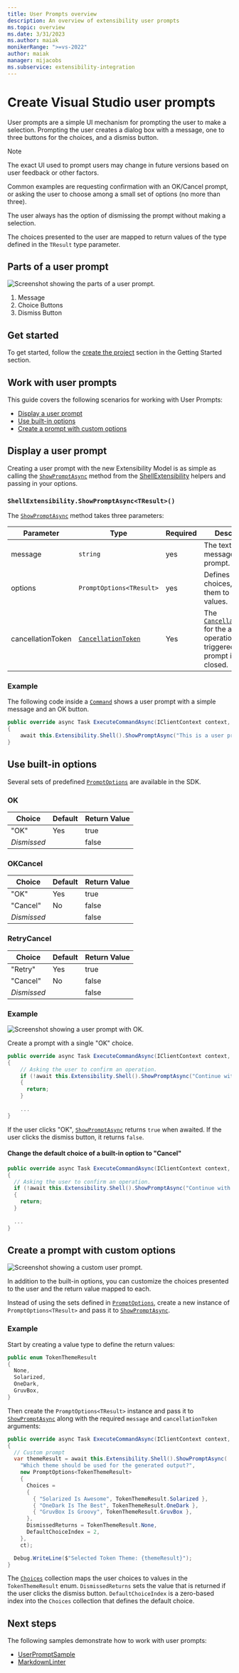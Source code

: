 ```yaml
---
title: User Prompts overview
description: An overview of extensibility user prompts
ms.topic: overview
ms.date: 3/31/2023
ms.author: maiak
monikerRange: ">=vs-2022"
author: maiak
manager: mijacobs
ms.subservice: extensibility-integration
---
```


# Create Visual Studio user prompts

User prompts are a simple UI mechanism for prompting the user to make a selection. Prompting the user creates a dialog box with a message, one to three buttons for the choices, and a dismiss button.

> [!NOTE]
> The exact UI used to prompt users may change in future versions based on user feedback or other factors.

Common examples are requesting confirmation with an OK/Cancel prompt, or asking the user to choose among a small set of options (no more than three).

The user always has the option of dismissing the prompt without making a selection.

The choices presented to the user are mapped to return values of the type defined in the `TResult` type parameter.

## Parts of a user prompt

![Screenshot showing the parts of a user prompt.](./media/user-prompt-parts.png)

1. Message
2. Choice Buttons
3. Dismiss Button

## Get started

To get started, follow the [create the project](./../get-started/create-your-first-extension.md) section in the Getting Started section.

## Work with user prompts

This guide covers the following scenarios for working with User Prompts:

- [Display a user prompt](#display-a-user-prompt)
- [Use built-in options](#use-built-in-options)
- [Create a prompt with custom options](#create-a-prompt-with-custom-options)

## Display a user prompt

Creating a user prompt with the new Extensibility Model is as simple as calling the [`ShowPromptAsync`](/dotnet/api/microsoft.visualstudio.extensibility.shell.shellextensibility.showpromptasync) method from the [ShellExtensibility](/dotnet/api/microsoft.visualstudio.extensibility.shell.shellextensibility) helpers and passing in your options.

### `ShellExtensibility.ShowPromptAsync<TResult>()`

The [`ShowPromptAsync`](/dotnet/api/microsoft.visualstudio.extensibility.shell.shellextensibility.showpromptasync) method takes three parameters:

| Parameter | Type | Required | Description |
| ----------|------|----------|-------------|
| message   | `string` | yes | The text of the message for the prompt. |
| options   | `PromptOptions<TResult>` | yes | Defines the user choices, mapping them to return values. |
| cancellationToken | [`CancellationToken`](/dotnet/api/system.threading.cancellationtoken) | Yes | The [`CancellationToken`](/dotnet/api/system.threading.cancellationtoken) for the async operation. When triggered, the prompt is force-closed. |

### Example

The following code inside a [`Command`](/dotnet/api/microsoft.visualstudio.extensibility.commands.command) shows a user prompt with a simple message and an OK button.

```csharp
public override async Task ExecuteCommandAsync(IClientContext context, CancellationToken cancellationToken)
{
    await this.Extensibility.Shell().ShowPromptAsync("This is a user prompt.", PromptOptions.OK, cancellationToken))
}
```

## Use built-in options

Several sets of predefined [`PromptOptions`](/dotnet/api/microsoft.visualstudio.extensibility.shell.promptoptions) are available in the SDK.

### OK

| Choice | Default | Return Value |
|--------|---------|--------------|
| "OK"   | Yes | true |
| *Dismissed* | | false |

### OKCancel

| Choice | Default | Return Value |
|--------|---------|--------------|
| "OK"   | Yes | true |
| "Cancel" | No | false |
| *Dismissed* | | false |

### RetryCancel

| Choice | Default | Return Value |
|--------|---------|--------------|
| "Retry" | Yes | true |
| "Cancel" | No | false |
| *Dismissed* | | false |

### Example

![Screenshot showing a user prompt with OK.](./media/user-prompt-ok.png)

Create a prompt with a single "OK" choice.

```csharp
public override async Task ExecuteCommandAsync(IClientContext context, CancellationToken ct)
{
    // Asking the user to confirm an operation.
    if (!await this.Extensibility.Shell().ShowPromptAsync("Continue with executing the command?", PromptOptions.OKCancel, ct))
    {
      return;
    }
    
    ...
}
```

If the user clicks "OK", [`ShowPromptAsync`](/dotnet/api/microsoft.visualstudio.extensibility.shell.shellextensibility.showpromptasync) returns `true` when awaited. If the user clicks the dismiss button, it returns `false`.

#### Change the default choice of a built-in option to "Cancel"

```csharp
public override async Task ExecuteCommandAsync(IClientContext context, CancellationToken ct)
{
  // Asking the user to confirm an operation.
  if (!await this.Extensibility.Shell().ShowPromptAsync("Continue with executing the command?", PromptOptions.OKCancel.WithCancelAsDefault(), ct))
  {
    return;
  }
  
  ...
}
```

## Create a prompt with custom options

![Screenshot showing a custom user prompt.](./media/user-prompt-custom.png)

In addition to the built-in options, you can customize the choices presented to the user and the return value mapped to each.

Instead of using the sets defined in [`PromptOptions`](/dotnet/api/microsoft.visualstudio.extensibility.shell.promptoptions), create a new instance of `PromptOptions<TResult>` and pass it to [`ShowPromptAsync`](/dotnet/api/microsoft.visualstudio.extensibility.shell.shellextensibility.showpromptasync).

### Example

Start by creating a value type to define the return values:

```csharp
public enum TokenThemeResult
{
  None,
  Solarized,
  OneDark,
  GruvBox,
}
```

Then create the `PromptOptions<TResult>` instance and pass it to [`ShowPromptAsync`](/dotnet/api/microsoft.visualstudio.extensibility.shell.shellextensibility.showpromptasync) along with the required `message` and `cancellationToken` arguments:

```csharp
public override async Task ExecuteCommandAsync(IClientContext context, CancellationToken ct)
{
  // Custom prompt
  var themeResult = await this.Extensibility.Shell().ShowPromptAsync(
    "Which theme should be used for the generated output?",
    new PromptOptions<TokenThemeResult>
    {
      Choices =
      {
        { "Solarized Is Awesome", TokenThemeResult.Solarized },
        { "OneDark Is The Best", TokenThemeResult.OneDark },
        { "GruvBox Is Groovy", TokenThemeResult.GruvBox },
      },
      DismissedReturns = TokenThemeResult.None,
      DefaultChoiceIndex = 2,
    },
    ct);

  Debug.WriteLine($"Selected Token Theme: {themeResult}");
}
```

The [`Choices`](/dotnet/api/microsoft.visualstudio.extensibility.shell.promptoptions-1.choices) collection maps the user choices to values in the `TokenThemeResult` enum. `DismissedReturns` sets the value that is returned if the user clicks the dismiss button. `DefaultChoiceIndex` is a zero-based index into the `Choices` collection that defines the default choice.

## Next steps

The following samples demonstrate how to work with user prompts:

- [UserPromptSample](https://github.com/Microsoft/VSExtensibility/tree/main/New_Extensibility_Model/Samples/UserPromptSample/)
- [MarkdownLinter](https://github.com/Microsoft/VSExtensibility/tree/main/New_Extensibility_Model/Samples/MarkdownLinter/)

